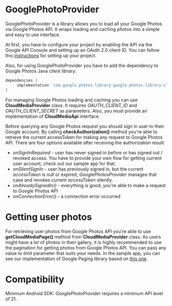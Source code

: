 # GooglePhotoProvider

GooglePhotoProvider is a library allows you to load all your Google Photos via Google Photos API. It wraps loading and caching photos into a simple and easy to use interface.

At first, you have to configure your project by enabling the API via the Google API Console and setting up an OAuth 2.0 client ID. You can follow this [instructions](https://developers.google.com/photos/library/guides/get-started-java?hl=nl) for setting up your project.

Also, for using GooglePhotoProvider you have to add the dependency to Google Photos Java client library:
```gradle
dependencies {
     implementation 'com.google.photos.library:google-photos-library-client:1.5.0'
}
```

For managing Google Photos loading and caching you can use **CloudMediaProvider** class. It requires *OAUTH_СLIENT_ID* and *OAUTH_СLIENT_SECRET* as parameters. Also, you must provide an implementation of **CloudMediaApi** interface.

Before querying any Google Photos request you should sign in user to their Google account. By calling **checkAuthorization()** method you're able to retrieve the current accessToken for making any request to Google Photos API. There are four options available after receiving the authorization result.

  - *onSignInRequired* - user has never signed in before or has signed out / revoked access. You have to provide your own flow for getting current user account, check out our sample app for that.
  - *onSilentSignIn* - user has previously signed in, but the current *accessToken* is null or expired, *GooglePhotosProvider* manages that case and revokes current *accessToken* silently.
  - *onAlreadySignedIn()* - everything is good, you're able to make a request to Google Photos API
  - *onConnectionError()* - a connection error occurred

# Getting user photos
For retrieving user photos from Google Photos API you're able to use **getCloudMediaPage()** method from **CloudMediaProvider** class. As users might have a lot of photos in their gallery, it is highly recommended to use the pagination for getting photos from Google Photos API. You can pass any value to *limit* parameter that suits your needs. In the sample app, you can see our implementation of Google Paging library based on [this one](https://gitlab.com/terrakok/gitlab-client/blob/98167db3555012396e03027fb12b94b8ad8c923c/app/src/main/java/ru/terrakok/gitlabclient/presentation/global/Paginator.kt).
# Compatibility
Minimum Android SDK: *GooglePhotoProvider* requires a minimum API level of 21.